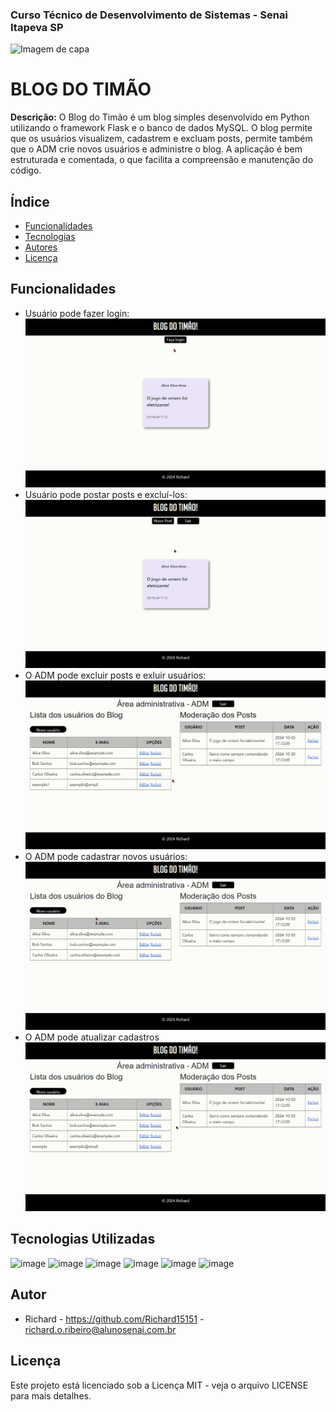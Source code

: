
### Curso Técnico de Desenvolvimento de Sistemas - Senai Itapeva SP
![Imagem de capa](/static/gif/Blog%20do%20timão!.gif)
# BLOG DO TIMÃO
**Descrição:**
O Blog do Timão é um blog simples desenvolvido em Python utilizando o framework Flask e o banco de dados MySQL. O blog permite que os usuários visualizem, cadastrem e excluam posts, permite também que o ADM crie novos usuários e administre o blog. A aplicação é bem estruturada e comentada, o que facilita a compreensão e manutenção do código.
## Índice
* [Funcionalidades](#funcionalidades)
* [Tecnologias](#tecnologias-utilizadas)
* [Autores](#autor)
* [Licença](#licença)
## Funcionalidades
 - Usuário pode fazer login:
 ![Imagem](/static/gif/loginuser.gif)
 - Usuário pode postar posts e excluí-los:
 ![Imagem](/static/gif/novoexluirpost.gif)
 - O ADM pode excluir posts e exluir usuários:
 ![Imagem](/static/gif/excluiruserpost.gif)
 - O ADM pode cadastrar novos usuários:
 ![Imagem](/static/gif/cadastraruser.gif)
 - O ADM pode atualizar cadastros
 ![Imagem](/static/gif/atualizaruser.gif)
## Tecnologias Utilizadas
![image](https://img.shields.io/badge/HTML5-E34F26?style=for-the-badge&logo=html5&logoColor=white)
![image](https://img.shields.io/badge/CSS3-1572B6?style=for-the-badge&logo=css3&logoColor=white)
![image](https://img.shields.io/badge/Python-FFD43B?style=for-the-badge&logo=python&logoColor=blue)
![image](https://img.shields.io/badge/MySQL-005C84?style=for-the-badge&logo=mysql&logoColor=white)
![image](https://img.shields.io/badge/Flask-000000?style=for-the-badge&logo=flask&logoColor=white)
![image](https://img.shields.io/badge/PythonAnywhere-1D9FD7?style=for-the-badge&logoSize=auto&logo=pythonanywhere&logoColor=white)
## Autor
- Richard - https://github.com/Richard15151 - richard.o.ribeiro@alunosenai.com.br
## Licença
Este projeto está licenciado sob a Licença MIT - veja o arquivo LICENSE para mais detalhes.
